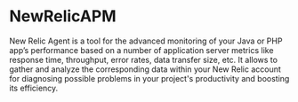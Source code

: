 # NewRelicAPM
New Relic Agent is a tool for the advanced monitoring of your Java or PHP app’s performance based on a number of application server metrics like response time, throughput, error rates, data transfer size, etc. It allows to gather and analyze the corresponding data within your New Relic account for diagnosing possible problems in your project's productivity and boosting its efficiency.

